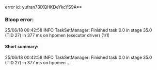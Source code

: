 error id: yufran73iXQHKDeYkcYS9A==
### Bloop error:

25/06/18 00:42:58 INFO TaskSetManager: Finished task 0.0 in stage 35.0 (TID 27) in 377 ms on hpomen (executor driver) (1/1)
#### Short summary: 

25/06/18 00:42:58 INFO TaskSetManager: Finished task 0.0 in stage 35.0 (TID 27) in 377 ms on hpomen ...